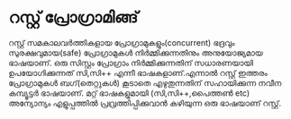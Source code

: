 ﻿# റസ്റ്റ് പ്രോഗ്രാമിങ്ങ് 

റസ്റ്റ് സമകാലവര്‍ത്തികളായ പ്രോഗ്രാമുകളും(concurrent) ഭദ്രവും സുരക്ഷവുമായ(safe) പ്രോഗ്രാമുകള്‍ നിര്‍മ്മിക്കുന്നതിനും   അനുയോ‍ജ്യമായ ഭാഷയാണ്. ഒരു സിസ്റ്റം പ്രോഗ്രാം നിര്‍മ്മിക്കുന്നതിന് സധാരണയായി ഉപയോഗിക്കുന്നത് സി,സി++ എന്നീ ഭാഷകളാണ്.എന്നാല്‍ റസ്റ്റ്  ഇത്തരം പ്രോഗ്രാമുകള്‍ 	ബഗ്(തെറ്റുകള്‍) കൂടാതെ എഴുതുന്നതിന് സഹായിക്കുന്ന നവീന കമ്പ്യൂട്ടര്‍ ഭാഷയാണ്. മറ്റ് ഭാഷകളുമായി (സി,സി++,പൈത്തണ്‍ etc) അന്യോന്യം എളുപ്പത്തില്‍ പ്രവ്രത്തിപ്പിക്കുവാന്‍ കഴിയുന്ന ഒരു ഭാഷയാണ് റസ്റ്റ്.


